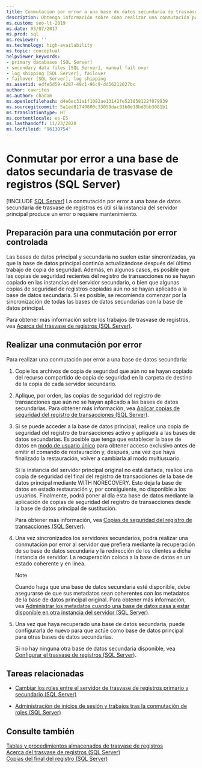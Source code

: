 ```yaml
---
title: Conmutación por error a una base de datos secundaria de trasvase de registros
description: Obtenga información sobre cómo realizar una conmutación por error en un trasvase de registros secundario de SQL Server mediante SQL Server Management Studio o Transact-SQL.
ms.custom: seo-lt-2019
ms.date: 03/07/2017
ms.prod: sql
ms.reviewer: ''
ms.technology: high-availability
ms.topic: conceptual
helpviewer_keywords:
- primary databases [SQL Server]
- secondary data files [SQL Server], manual fail over
- log shipping [SQL Server], failover
- failover [SQL Server], log shipping
ms.assetid: edfe5d59-4287-49c1-96c9-dd56212027bc
author: cawrites
ms.author: chadam
ms.openlocfilehash: d4e6ec31a1f1082ae13142fe521858122f079939
ms.sourcegitcommit: 5a1ed81749800c33059dac91b0e18bd8bb3081b1
ms.translationtype: HT
ms.contentlocale: es-ES
ms.lasthandoff: 11/23/2020
ms.locfileid: "96130754"
---
```

# <a name="fail-over-to-a-log-shipping-secondary-sql-server"></a>Conmutar por error a una base de datos secundaria de trasvase de registros (SQL Server)
 [!INCLUDE [SQL Server](../../includes/applies-to-version/sqlserver.md)]
  La conmutación por error a una base de datos secundaria de trasvase de registros es útil si la instancia del servidor principal produce un error o requiere mantenimiento.  
  
## <a name="preparing-for-a-controlled-failover"></a>Preparación para una conmutación por error controlada  
 Las bases de datos principal y secundaria no suelen estar sincronizadas, ya que la base de datos principal continúa actualizándose después del último trabajo de copia de seguridad. Además, en algunos casos, es posible que las copias de seguridad recientes del registro de transacciones no se hayan copiado en las instancias del servidor secundario, o bien que algunas copias de seguridad de registros copiadas aún no se hayan aplicado a la base de datos secundaria. Si es posible, se recomienda comenzar por la sincronización de todas las bases de datos secundarias con la base de datos principal.  
  
 Para obtener más información sobre los trabajos de trasvase de registros, vea [Acerca del trasvase de registros &#40;SQL Server&#41;](../../database-engine/log-shipping/about-log-shipping-sql-server.md).  
  
## <a name="failing-over"></a>Realizar una conmutación por error  
 Para realizar una conmutación por error a una base de datos secundaria:  
  
1.  Copie los archivos de copia de seguridad que aún no se hayan copiado del recurso compartido de copia de seguridad en la carpeta de destino de la copia de cada servidor secundario.  
  
2.  Aplique, por orden, las copias de seguridad del registro de transacciones que aún no se hayan aplicado a las bases de datos secundarias. Para obtener más información, vea [Aplicar copias de seguridad del registro de transacciones &#40;SQL Server&#41;](../../relational-databases/backup-restore/apply-transaction-log-backups-sql-server.md).  
  
3.  Si se puede acceder a la base de datos principal, realice una copia de seguridad del registro de transacciones activo y aplíquela a las bases de datos secundarias. Es posible que tenga que establecer la base de datos en [modo de usuario único](../../relational-databases/databases/set-a-database-to-single-user-mode.md) para obtener acceso exclusivo antes de emitir el comando de restauración y, después, una vez que haya finalizado la restauración, volver a cambiarla al modo multiusuario.  
  
     Si la instancia del servidor principal original no está dañada, realice una copia de seguridad del final del registro de transacciones de la base de datos principal mediante WITH NORECOVERY. Esto deja la base de datos en estado restauración y, por consiguiente, no disponible a los usuarios. Finalmente, podrá poner al día esta base de datos mediante la aplicación de copias de seguridad del registro de transacciones desde la base de datos principal de sustitución.  
  
     Para obtener más información, vea [Copias de seguridad del registro de transacciones &#40;SQL Server&#41;](../../relational-databases/backup-restore/transaction-log-backups-sql-server.md).   
  
4.  Una vez sincronizados los servidores secundarios, podrá realizar una conmutación por error al servidor que prefiera mediante la recuperación de su base de datos secundaria y la redirección de los clientes a dicha instancia de servidor. La recuperación coloca a la base de datos en un estado coherente y en línea.  
  
    > [!NOTE]  
    >  Cuando haga que una base de datos secundaria esté disponible, debe asegurarse de que sus metadatos sean coherentes con los metadatos de la base de datos principal original. Para obtener más información, vea [Administrar los metadatos cuando una base de datos pasa a estar disponible en otra instancia del servidor &#40;SQL Server&#41;](../../relational-databases/databases/manage-metadata-when-making-a-database-available-on-another-server.md).  
  
5.  Una vez que haya recuperado una base de datos secundaria, puede configurarla de nuevo para que actúe como base de datos principal para otras bases de datos secundarias.  
  
     Si no hay ninguna otra base de datos secundaria disponible, vea [Configurar el trasvase de registros &#40;SQL Server&#41;](../../database-engine/log-shipping/configure-log-shipping-sql-server.md).  
  
##  <a name="related-tasks"></a><a name="RelatedTasks"></a> Tareas relacionadas  
  
-   [Cambiar los roles entre el servidor de trasvase de registros primario y secundario &#40;SQL Server&#41;](../../database-engine/log-shipping/change-roles-between-primary-and-secondary-log-shipping-servers-sql-server.md)  
  
-   [Administración de inicios de sesión y trabajos tras la conmutación de roles &#40;SQL Server&#41;](../../sql-server/failover-clusters/management-of-logins-and-jobs-after-role-switching-sql-server.md)  
  
## <a name="see-also"></a>Consulte también  
 [Tablas y procedimientos almacenados de trasvase de registros](../../database-engine/log-shipping/log-shipping-tables-and-stored-procedures.md)   
 [Acerca del trasvase de registros &#40;SQL Server&#41;](../../database-engine/log-shipping/about-log-shipping-sql-server.md)   
 [Copias del final del registro &#40;SQL Server&#41;](../../relational-databases/backup-restore/tail-log-backups-sql-server.md)  
  
  
